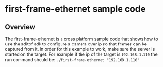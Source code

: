 # first-frame-ethernet sample code

## Overview

The first-frame-ethernet is a cross platform sample code that shows how to use the aditof sdk to configure a camera over ip so that frames can be captured from it.
In order for this example to work, make sure the server is started on the target. For example if the ip of the target is `192.168.1.110` the run command should be:
`./first-frame-ethernet "192.168.1.110"`
